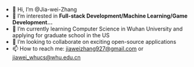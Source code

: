 - 👋 Hi, I’m @Jia-wei-Zhang
- 👀 I’m interested in **Full-stack Development/Machine Learning/Game Development...**
- 🌱 I’m currently learning Computer Science in Wuhan University and applying for graduate school in the US
- 💞️ I’m looking to collaborate on exciting open-source applications
- 📫 How to reach me: jiaweizhang927@gmail.com or jiawei_whucs@whu.edu.cn

<!---
Jia-wei-Zhang/Jia-wei-Zhang is a ✨ special ✨ repository because its `README.md` (this file) appears on your GitHub profile.
You can click the Preview link to take a look at your changes.
--->
